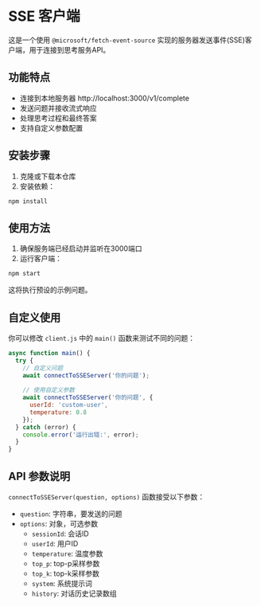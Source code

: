 # SSE 客户端

这是一个使用 `@microsoft/fetch-event-source` 实现的服务器发送事件(SSE)客户端，用于连接到思考服务API。

## 功能特点

- 连接到本地服务器 http://localhost:3000/v1/complete
- 发送问题并接收流式响应
- 处理思考过程和最终答案
- 支持自定义参数配置

## 安装步骤

1. 克隆或下载本仓库
2. 安装依赖：

```bash
npm install
```

## 使用方法

1. 确保服务端已经启动并监听在3000端口
2. 运行客户端：

```bash
npm start
```

这将执行预设的示例问题。

## 自定义使用

你可以修改 `client.js` 中的 `main()` 函数来测试不同的问题：

```javascript
async function main() {
  try {
    // 自定义问题
    await connectToSSEServer('你的问题');
    
    // 使用自定义参数
    await connectToSSEServer('你的问题', {
      userId: 'custom-user',
      temperature: 0.8
    });
  } catch (error) {
    console.error('运行出错:', error);
  }
}
```

## API 参数说明

`connectToSSEServer(question, options)` 函数接受以下参数：

- `question`: 字符串，要发送的问题
- `options`: 对象，可选参数
  - `sessionId`: 会话ID
  - `userId`: 用户ID
  - `temperature`: 温度参数
  - `top_p`: top-p采样参数
  - `top_k`: top-k采样参数
  - `system`: 系统提示词
  - `history`: 对话历史记录数组